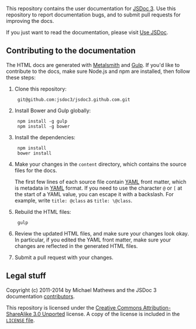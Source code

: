 This repository contains the user documentation for [JSDoc 3][jsdoc]. Use this repository to report
documentation bugs, and to submit pull requests for improving the docs.

If you just want to read the documentation, please visit [Use JSDoc][use-jsdoc].


## Contributing to the documentation

The HTML docs are generated with [Metalsmith][] and [Gulp][]. If you'd like to contribute to the
docs, make sure Node.js and npm are installed, then follow these steps:

1. Clone this repository:

        git@github.com:jsdoc3/jsdoc3.github.com.git

2. Install Bower and Gulp globally:

        npm install -g gulp
        npm install -g bower

3. Install the dependencies:

        npm install
        bower install

4. Make your changes in the `content` directory, which contains the source files for the docs.

    The first few lines of each source file contain [YAML][] front matter, which is metadata in
    [YAML][] format. If you need to use the character `@` or `[` at the start of a YAML value, you
    can escape it with a backslash. For example, write `title: @class` as `title: \@class`.

5. Rebuild the HTML files:

        gulp

6. Review the updated HTML files, and make sure your changes look okay. In particular, if you edited
the YAML front matter, make sure your changes are reflected in the generated HTML files.

7. Submit a pull request with your changes.


## Legal stuff

Copyright (c) 2011-2014 by Michael Mathews and the JSDoc 3 documentation [contributors][].

This repository is licensed under the [Creative Commons Attribution-ShareAlike 3.0 Unported][cc]
license. A copy of the license is included in the [`LICENSE` file][license].

[cc]: https://creativecommons.org/licenses/by-sa/3.0/legalcode
[contributors]: https://github.com/jsdoc/jsdoc.github.io/graphs/contributors
[Gulp]: https://gulpjs.com/
[jsdoc]: https://github.com/jsdoc/jsdoc
[license]: https://github.com/jsdoc/jsdoc.github.io/LICENSE
[Metalsmith]: https://www.metalsmith.io/
[use-jsdoc]: https://jsdoc.app/
[YAML]: https://www.yaml.org/spec/1.2/spec.html
